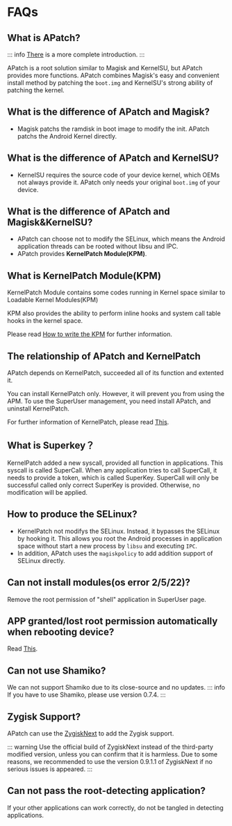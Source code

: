 # FAQs

## What is APatch?

::: info
[There](/en/what-is-apatch) is a more complete introduction.
:::

APatch is a root solution similar to Magisk and KernelSU, but APatch provides more functions.
APatch combines Magisk's easy and convenient install method by patching the `boot.img` and KernelSU's strong ability of patching the kernel.

## What is the difference of APatch and Magisk?

- Magisk patchs the ramdisk in boot image to modify the init. APatch patchs the Android Kernel directly.

## What is the difference of APatch and KernelSU?

- KernelSU requires the source code of your device kernel, which OEMs not always provide it. APatch only needs your original `boot.img` of your device.

## What is the difference of APatch and Magisk&KernelSU?

- APatch can choose not to modify the SELinux, which means the Android application threads can be rooted without libsu and IPC.
- APatch provides **KernelPatch Module(KPM)**.

## What is KernelPatch Module(KPM)

KernelPatch Module contains some codes running in Kernel space similar to Loadable Kernel Modules(KPM)

KPM also provides the ability to perform inline hooks and system call table hooks in the kernel space.

Please read [How to write the KPM](https://github.com/bmax121/KernelPatch/blob/main/doc/zh-CN/module.md) for further information.

## The relationship of APatch and KernelPatch

APatch depends on KernelPatch, succeeded all of its function and extented it.

You can install KernelPatch only. However, it will prevent you from using the APM.
To use the SuperUser management, you need install APatch, and uninstall KernelPatch.

For further information of KernelPatch, please read [This](https://github.com/bmax121/KernelPatch).

## What is Superkey？

KernelPatch added a new syscall, provided all function in applications. This syscall is called SuperCall.
When any application tries to call SuperCall, it needs to provide a token, which is called SuperKey. SuperCall will only be successful called only correct SuperKey is provided. Otherwise, no modification will be applied.  

## How to produce the SELinux?

- KernelPatch not modifys the SELinux. Instead, it bypasses the SELinux by hooking it. This allows you root the Android processes in application space without start a new process by `libsu` and executing `IPC`.
- In addition, APatch uses the `magiskpolicy` to add addition support of SELinux directly.  

## Can not install modules(os error 2/5/22)?

Remove the root permission of "shell" application in SuperUser page.

## APP granted/lost root permission automatically when rebooting device?

Read [This](https://t.me/APatchChannel/74).

## Can not use Shamiko?

We can not support Shamiko due to its close-source and no updates.
::: info
If you have to use Shamiko, please use version 0.7.4.
:::

## Zygisk Support?

APatch can use the [ZygiskNext](https://github.com/Dr-TSNG/ZygiskNext) to add the Zygisk support.

::: warning
Use the official build of ZygiskNext instead of the third-party modified version, unless you can confirm that it is harmless.
Due to some reasons, we recommended to use the version 0.9.1.1 of ZygiskNext if no serious issues is appeared.
:::

## Can not pass the root-detecting application?

If your other applications can work correctly, do not be tangled in detecting applications.
